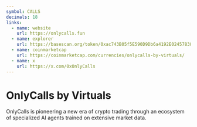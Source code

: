 ```yaml
---
symbol: CALLS
decimals: 18
links:
  - name: website
    url: https://onlycalls.fun
  - name: explorer
    url: https://basescan.org/token/0xac743B05f5E590D9Db6a4192E02457838e4Af61e
  - name: coinmarketcap
    url: https://coinmarketcap.com/currencies/onlycalls-by-virtuals/
  - name: x
    url: https://x.com/0xOnlyCalls
---
```


# OnlyCalls by Virtuals

OnlyCalls is pioneering a new era of crypto trading through an ecosystem of specialized AI agents trained on extensive market data.
